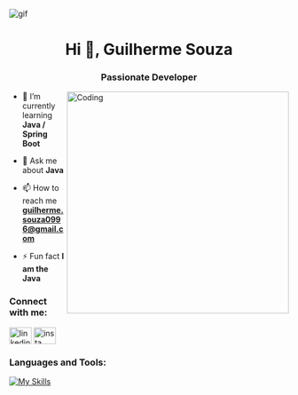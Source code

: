 ![gif](https://64.media.tumblr.com/9fcc9762313e134b8710a8c2fb53ff5c/tumblr_o6g4rv4niS1toklayo1_500.gifv)

<h1 align="center">Hi 👋, Guilherme Souza</h1>
<h3 align="center">Passionate Developer</h3>
<img align="right" alt="Coding" width="400" src="https://giffiles.alphacoders.com/121/12113.gif">

- 🌱 I’m currently learning **Java / Spring Boot**

- 💬 Ask me about **Java**

- 📫 How to reach me **guilherme.souza0996@gmail.com**

- ⚡ Fun fact **I am the Java**

<h3 align="left">Connect with me:</h3>
<p align="left">
<a href=[(https://www.linkedin.com/in/guilherme-souza-6b45321a4/)" target="blank"><img align="center" src="https://raw.githubusercontent.com/rahuldkjain/github-profile-readme-generator/master/src/images/icons/Social/linked-in-alt.svg" alt="linkedingui" height="30" width="40" /></a>
<a href="(https://www.instagram.com/gui_qwer/)" target="blank"><img align="center" src="https://raw.githubusercontent.com/rahuldkjain/github-profile-readme-generator/master/src/images/icons/Social/instagram.svg" alt="insta" height="30" width="40" /></a>
</p>

<h3 align="left">Languages and Tools:</h3>

[![My Skills](https://skillicons.dev/icons?i=java,c,git,postgres)](https://skillicons.dev)
